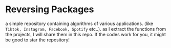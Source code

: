 # Reversing Packages

a simple repository containing algorithms of various applications. (like `Tiktok, Instagram, Facebook, Spotify` etc..). as I extract the functions from the projects, I will share them in this repo. If the codes work for you, it might be good to star the repository!
